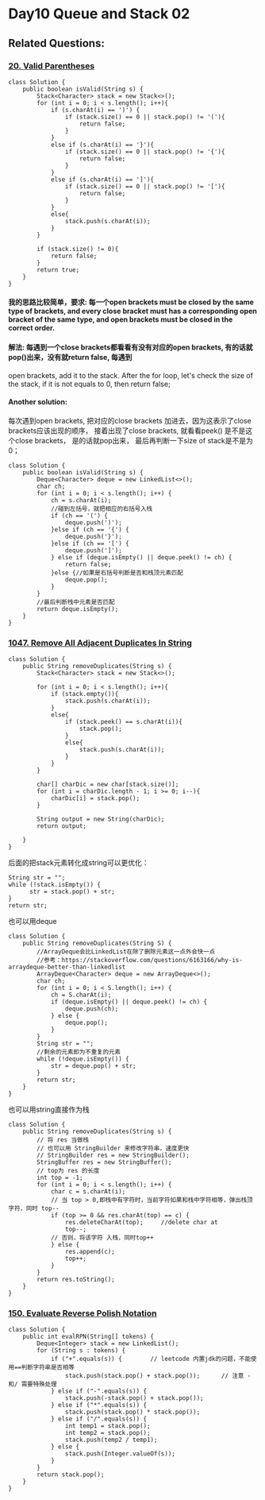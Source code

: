 # Day10 Queue and Stack 02

## Related Questions:
### [20. Valid Parentheses](https://leetcode.com/problems/valid-parentheses/description/)
```
class Solution {
    public boolean isValid(String s) {
        Stack<Character> stack = new Stack<>();
        for (int i = 0; i < s.length(); i++){
            if (s.charAt(i) == ')') {
                if (stack.size() == 0 || stack.pop() != '('){
                    return false;
                }
            }
            else if (s.charAt(i) == '}'){
                if (stack.size() == 0 || stack.pop() != '{'){
                    return false;
                }
            }
            else if (s.charAt(i) == ']'){
                if (stack.size() == 0 || stack.pop() != '['){
                    return false;
                }
            }
            else{
                stack.push(s.charAt(i));
            }
        }

        if (stack.size() != 0){
            return false;
        }
        return true;
    }
}
```
#### 我的思路比较简单，要求: 每一个open brackets must be closed by the same type of brackets, and every close bracket must has a corresponding open bracket of the same type, and open brackets must be closed in the correct order. 
#### 解法: 每遇到一个close brackets都看看有没有对应的open brackets, 有的话就pop()出来，没有就return false, 每遇到
open brackets, add it to the stack. After the for loop, let's check the size of the stack, if it is not equals to 0, then return false;

#### Another solution:
每次遇到open brackets, 把对应的close brackets 加进去，因为这表示了close brackets应该出现的顺序， 接着出现了close brackets, 就看看peek() 是不是这个close brackets， 是的话就pop出来， 最后再判断一下size of stack是不是为0；

```
class Solution {
    public boolean isValid(String s) {
        Deque<Character> deque = new LinkedList<>();
        char ch;
        for (int i = 0; i < s.length(); i++) {
            ch = s.charAt(i);
            //碰到左括号，就把相应的右括号入栈
            if (ch == '(') {
                deque.push(')');
            }else if (ch == '{') {
                deque.push('}');
            }else if (ch == '[') {
                deque.push(']');
            } else if (deque.isEmpty() || deque.peek() != ch) {
                return false;
            }else {//如果是右括号判断是否和栈顶元素匹配
                deque.pop();
            }
        }
        //最后判断栈中元素是否匹配
        return deque.isEmpty();
    }
}
```
### [1047. Remove All Adjacent Duplicates In String](https://leetcode.com/problems/remove-all-adjacent-duplicates-in-string/description/)
```
class Solution {
    public String removeDuplicates(String s) {
        Stack<Character> stack = new Stack<>();

        for (int i = 0; i < s.length(); i++){
            if (stack.empty()){
                stack.push(s.charAt(i));
            }
            else{
                if (stack.peek() == s.charAt(i)){
                    stack.pop();
                }
                else{
                    stack.push(s.charAt(i));
                }
            }
        }

        char[] charDic = new char[stack.size()];
        for (int i = charDic.length - 1; i >= 0; i--){
            charDic[i] = stack.pop();
        }

        String output = new String(charDic);
        return output;

    }
}
```
后面的把stack元素转化成string可以更优化： 
```
String str = "";
while (!stack.isEmpty()) {
      str = stack.pop() + str;
}
return str;
```
也可以用deque
```
class Solution {
    public String removeDuplicates(String S) {
        //ArrayDeque会比LinkedList在除了删除元素这一点外会快一点
        //参考：https://stackoverflow.com/questions/6163166/why-is-arraydeque-better-than-linkedlist
        ArrayDeque<Character> deque = new ArrayDeque<>();
        char ch;
        for (int i = 0; i < S.length(); i++) {
            ch = S.charAt(i);
            if (deque.isEmpty() || deque.peek() != ch) {
                deque.push(ch);
            } else {
                deque.pop();
            }
        }
        String str = "";
        //剩余的元素即为不重复的元素
        while (!deque.isEmpty()) {
            str = deque.pop() + str;
        }
        return str;
    }
}
```
也可以用string直接作为栈
```
class Solution {
    public String removeDuplicates(String s) {
        // 将 res 当做栈
        // 也可以用 StringBuilder 来修改字符串，速度更快
        // StringBuilder res = new StringBuilder();
        StringBuffer res = new StringBuffer();
        // top为 res 的长度
        int top = -1;
        for (int i = 0; i < s.length(); i++) {
            char c = s.charAt(i);
            // 当 top > 0,即栈中有字符时，当前字符如果和栈中字符相等，弹出栈顶字符，同时 top--
            if (top >= 0 && res.charAt(top) == c) {
                res.deleteCharAt(top);     //delete char at
                top--;
            // 否则，将该字符 入栈，同时top++
            } else {
                res.append(c);
                top++;
            }
        }
        return res.toString();
    }
}
```

### [150. Evaluate Reverse Polish Notation](https://leetcode.com/problems/evaluate-reverse-polish-notation/)
```
class Solution {
    public int evalRPN(String[] tokens) {
        Deque<Integer> stack = new LinkedList();
        for (String s : tokens) {
            if ("+".equals(s)) {        // leetcode 内置jdk的问题，不能使用==判断字符串是否相等
                stack.push(stack.pop() + stack.pop());      // 注意 - 和/ 需要特殊处理
            } else if ("-".equals(s)) {
                stack.push(-stack.pop() + stack.pop());
            } else if ("*".equals(s)) {
                stack.push(stack.pop() * stack.pop());
            } else if ("/".equals(s)) {
                int temp1 = stack.pop();
                int temp2 = stack.pop();
                stack.push(temp2 / temp1);
            } else {
                stack.push(Integer.valueOf(s));
            }
        }
        return stack.pop();
    }
}
```
